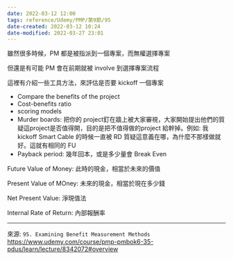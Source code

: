 ```yaml
---
date: 2022-03-12 12:00
tags: reference/Udemy/PMP/第9節/95
date-created: 2022-03-12 10:24
date-modified: 2022-03-27 23:01
---
```


雖然很多時候，PM 都是被指派到一個專案，而無權選擇專案

但還是有可能 PM  會在前期就被 involve 到選擇專案流程

這裡有介紹一些工具方法，來評估是否要 kickoff 一個專案

- Compare the benefits of the project
- Cost-benefits ratio
- scoring models
- Murder boards: 把你的 project釘在牆上被大家審視，大家開始提出他們的質疑這project是否值得開，目的是把不值得做的project 給幹掉。例如: 我 kickoff Smart Cable 的時候一直被 RD 質疑這意義在哪，為什麼不那樣做就好。這就有相同的 FU
- Payback period: 幾年回本，或是多少量會 Break Even

Future Value of Money: 此時的現金，相當於未來的價值

Present Value of MOney: 未來的現金，相當於現在多少錢

Net Present Value: 淨現值法

Internal Rate of Return: 內部報酬率

---
來源: `95. Examining Benefit Measurement Methods`
https://www.udemy.com/course/pmp-pmbok6-35-pdus/learn/lecture/8342072#overview
